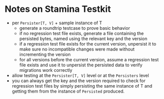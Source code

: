 
# Notes on Stamina Testkit

- per `Persister[T, V]` + sample instance of T
    + generate a roundtrip testcase to prove basic behavior
    + if no regression test file exists, generate a file containing the persisted bytes, named using the relevant key and the version
    + if a regression test file exists for the current version, unpersist it to make sure no incompatible changes were made without incrementing the version
    + for all versions before the current version, assume a regression test file exists and use it to unpersist the persisted data to verify migrations work correctly
- allow testing at the `Persister[T, V]` level or at the `Persisters` level
- you can always get the key and the version required to check for regression test files by simply persisting the same instance of T and getting them from the instance of `Persisted` produced.

